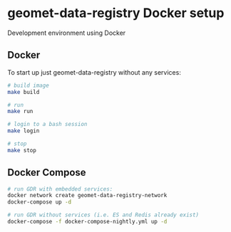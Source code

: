 # geomet-data-registry Docker setup

Development environment using Docker

## Docker

To start up just geomet-data-registry without any services:

```bash
# build image
make build

# run
make run

# login to a bash session
make login

# stop
make stop
```

## Docker Compose


```bash
# run GDR with embedded services:
docker network create geomet-data-registry-network
docker-compose up -d

# run GDR without services (i.e. ES and Redis already exist)
docker-compose -f docker-compose-nightly.yml up -d
```
